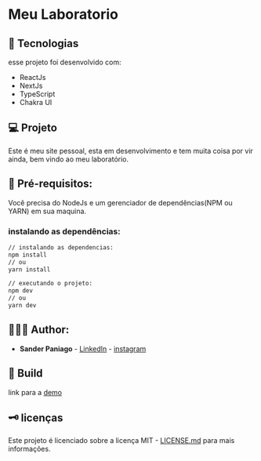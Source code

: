 # Meu Laboratorio

## 🔬 Tecnologias

esse projeto foi desenvolvido com:

- ReactJs
- NextJs
- TypeScript
- Chakra UI


## 💻 Projeto

Este é meu site pessoal, esta em desenvolvimento e tem muita coisa por vir ainda, bem vindo ao meu laboratório.

## 📝 Pré-requisitos:

Você precisa do NodeJs e um gerenciador de dependências(NPM ou YARN) em sua maquina.

### instalando as dependências:

```sh
// instalando as dependencias:
npm install
// ou 
yarn install

// executando o projeto:
npm dev
// ou
yarn dev 
```

## 👨🏻‍💻 Author:

- **Sander Paniago** - [LinkedIn](https://www.linkedin.com/in/sander-paniago/) - [instagram](https://www.instagram.com/sander_paniago/)

## 🚀 Build

link para a [demo](https://sanderpaniago.dev/)

## 🗝 licenças

Este projeto é licenciado sobre a licença MIT - [LICENSE.md](LICENSE.md) para mais informações.